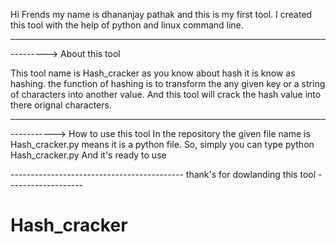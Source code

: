 Hi Frends my name is dhananjay pathak and this is my first tool.
I created this tool with the help of python and linux command line.

---------------------------------------------------------------------------
---------> About this tool 

This tool name is Hash_cracker as you know about hash it is know as hashing. 
the function of hashing is to transform the any given key or a string of characters into another value.
And this tool will crack the hash value into there orignal characters.

---------------------------------------------------------------------------
-----------> How to use this tool 
In the repository the given file name is Hash_cracker.py means it is a python file.
So, simply you can type 
       python Hash_cracker.py 
                And it's ready to use 
                
------------------------------------------- thank's for dowlanding this tool -------------------
# Hash_cracker

